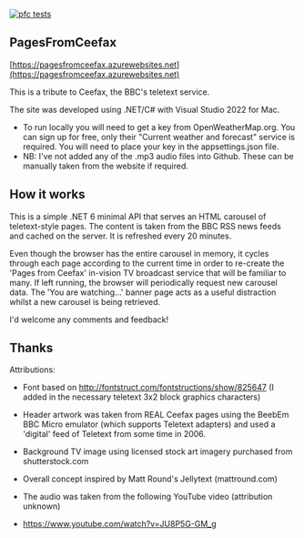 [![pfc tests](https://github.com/robsonjb1/pagesfromceefax/actions/workflows/master_pagesfromceefax.yml/badge.svg)](https://github.com/robsonjb1/pagesfromceefax/actions/workflows/master_pagesfromceefax.yml)

## PagesFromCeefax

[https://pagesfromceefax.azurewebsites.net](https://pagesfromceefax.azurewebsites.net)

This is a tribute to Ceefax, the BBC's teletext service.

The site was developed using .NET/C# with Visual Studio 2022 for Mac.

- To run locally you will need to get a key from OpenWeatherMap.org. You can sign up for free, only their "Current weather and forecast" service
is required. You will need to place your key in the appsettings.json file.
- NB: I've not added any of the .mp3 audio files into Github. These can be manually taken from the website if required.

## How it works

This is a simple .NET 6 minimal API that serves an HTML carousel of teletext-style pages.
The content is taken from the BBC RSS news feeds and cached on the server. It is refreshed every 20 minutes.

Even though the browser has the entire carousel in memory, it cycles through each page according to the current time in order to re-create the
'Pages from Ceefax' in-vision TV broadcast service that will be familiar to many. If left running, the browser will periodically request new carousel data.
The 'You are watching...' banner page acts as a useful distraction whilst a new carousel is being retrieved.

I'd welcome any comments and feedback!

## Thanks

Attributions:
- Font based on http://fontstruct.com/fontstructions/show/825647
     (I added in the necessary teletext 3x2 block graphics characters)
- Header artwork was taken from REAL Ceefax pages using the BeebEm BBC Micro emulator (which supports Teletext adapters)
     and used a 'digital' feed of Teletext from some time in 2006.
- Background TV image using licensed stock art imagery purchased from shutterstock.com

- Overall concept inspired by Matt Round's Jellytext (mattround.com)

- The audio was taken from the following YouTube video (attribution unknown)
-   https://www.youtube.com/watch?v=JU8P5G-GM_g
